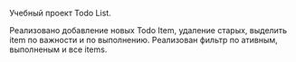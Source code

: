 Учебный проект Todo List.

Реализовано добавление новых Todo Item, удаление старых, выделить item по важности и по выполнению.
Реализован фильтр по ативным, выполненым и все items.
